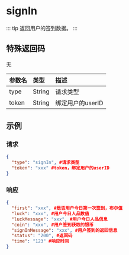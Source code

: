 # signIn

::: tip
返回用户的签到数据。 
:::

## 特殊返回码
无

| 参数名 |类型|描述|
|:--- |:--- |:--- |
| type | String |请求类型|
| token | String |绑定用户的userID|

## 示例

### 请求
```` json
{
  "type": "signIn", #请求类型
  "token": "xxx" #token，绑定用户的userID
}
````
### 响应
```` json
{
  "first": "xxx", #是否用户今日第一次签到，布尔值
  "luck": "xxx", #用户今日人品数值
  "luckMessage": "xxx", #用户今日人品信息
  "coin": "xxx", #用户签到获取的银币
  "signInMessage": "xxx", #用户签到的返回信息
  "status": "200", #返回码
  "time": "123" #响应时间
}
````